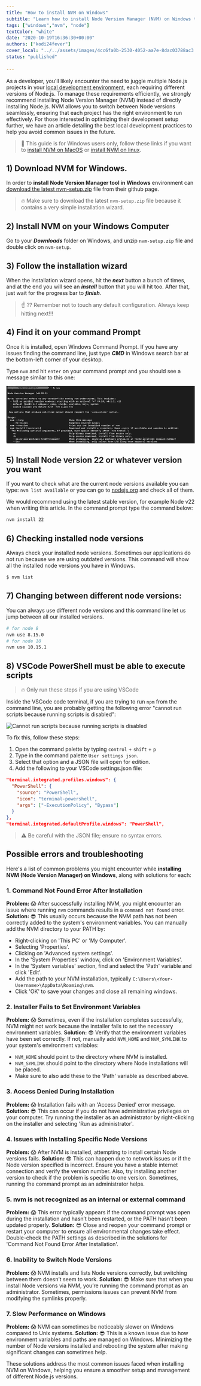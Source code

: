 ```yaml
---
title: "How to install NVM on Windows"
subtitle: "Learn how to install Node Version Manager (NVM) on Windows to manage multiple Node.js versions efficiently."
tags: ["windows","nvm", "node"]
textColor: "white"
date: "2020-10-19T16:36:30+00:00"
authors: ["kodi24fever"]
cover_local: "../../assets/images/4cc6fa0b-2530-4052-aa7e-8dac03788ac3.png"
status: "published"

---
```


As a developer, you'll likely encounter the need to juggle multiple Node.js projects in your [local development environment](https://4geeks.com/lesson/what-is-an-environment-in-programming), each requiring different versions of Node.js. To manage these requirements efficiently, we strongly recommend installing Node Version Manager (NVM) instead of directly installing Node.js. NVM allows you to switch between Node versions seamlessly, ensuring that each project has the right environment to run effectively. For those interested in optimizing their development setup further, we have an article detailing the best local development practices to help you avoid common issues in the future.

> 📝 This guide is for Windows users only, follow these links if you want to [install NVM on MacOS](https://4geeks.com/how-to/install-node-nvm-mac-osx) or [install NVM on linux](https://4geeks.com/how-to/install-nvm-linux).

## 1) Download NVM for Windows.  

In order to **install Node Version Manager tool in Windows** environment can [download the latest nvm-setup.zip](https://github.com/coreybutler/nvm-windows/releases/download/1.1.12/nvm-setup.zip?raw=true) file from their github page.

> 🔥 Make sure to download the latest `nvm-setup.zip` file because it contains a very simple installation wizard.  

## 2) Install NVM on your Windows Computer

Go to your ***Downloads*** folder on Windows, and unzip ```nvm-setup.zip``` file and double click on ```nvm-setup```.

## 3) Follow the installation wizard

When the installation wizard opens, hit the ***next*** button a bunch of times, and at the end you will see an ***install*** button that you will hit too. After that, just wait for the progress bar to ***finish***.  

> :point_up: ?? Remember not to touch any default configuration. Always keep hitting next!!!

## 4) Find it on your command Prompt

Once it is installed, open Windows Command Prompt. If you have any issues finding the command line, just type ***CMD*** in Windows search bar at the bottom-left corner of your desktop. 

Type `nvm` and hit `enter` on your command prompt and you should see a message similar to this one:

![nvm windows installation success](https://github.com/breatheco-de/content/blob/master/src/assets/images/nvm-installation-success.png?raw=true)

## 5) Install Node version 22 or whatever version you want

If you want to check what are the current node versions available you can type: `nvm list available` or you can go to [nodejs.org](https://nodejs.org/en/about/previous-releases#looking-for-latest-release-of-a-version-branch) and check all of them. 

We would recommend using the latest stable version, for example Node v22 when writing this article. In the command prompt type the command below: 

```bash
nvm install 22
```

## 6) Checking installed node versions

Always check your installed node versions. Sometimes our applications do not run because we are using outdated versions. This command will show all the installed node versions you have in Windows.

```bash
$ nvm list
```
  
## 7) Changing between different node versions:  

You can always use different node versions and this command line let us jump between all our installed versions.  

```bash
# for node 8
nvm use 8.15.0
# for node 10
nvm use 10.15.1
```

## 8) VSCode PowerShell must be able to execute scripts

> 🔥 Only run these steps if you are using VSCode

Inside the VSCode code terminal, if you are trying to run `npm` from the command line, you are probably getting the following error "cannot run scripts because running scripts is disabled":

![Cannot run scripts because running scripts is disabled](https://github.com/breatheco-de/content/blob/master/src/assets/assets/assets/disabled-error-message.jpg?raw=true)

To fix this, follow these steps:

1. Open the command palette by typing `control` + `shift` + `p`
2. Type in the command palette `User settings json`.
3. Select that option and a JSON file will open for edition.
4. Add the following to your VSCode settings.json file:
   
```json
"terminal.integrated.profiles.windows": {
  "PowerShell": {
    "source": "PowerShell",
    "icon": "terminal-powershell",
    "args": ["-ExecutionPolicy", "Bypass"]
  }
},
"terminal.integrated.defaultProfile.windows": "PowerShell",
```

> ⚠️ Be careful with the JSON file; ensure no syntax errors.


## Possible errors and troubleshooting 
 
Here's a list of common problems you might encounter while **installing NVM (Node Version Manager) on Windows**, along with solutions for each:

### 1. **Command Not Found Error After Installation**

**Problem:** 😱 After successfully installing NVM, you might encounter an issue where running `nvm` commands results in a `command not found` error.
**Solution:** 😎 This usually occurs because the NVM path has not been correctly added to the system's environment variables. You can manually add the NVM directory to your PATH by:
   - Right-clicking on 'This PC' or 'My Computer'.
   - Selecting 'Properties'.
   - Clicking on 'Advanced system settings'.
   - In the 'System Properties' window, click on 'Environment Variables'.
   - In the 'System variables' section, find and select the 'Path' variable and click 'Edit'.
   - Add the path to your NVM installation, typically `C:\Users\<Your-Username>\AppData\Roaming\nvm`.
   - Click 'OK' to save your changes and close all remaining windows.

### 2. **Installer Fails to Set Environment Variables**

**Problem:** 😱 Sometimes, even if the installation completes successfully, NVM might not work because the installer fails to set the necessary environment variables.
**Solution:** 😎 Verify that the environment variables have been set correctly. If not, manually add `NVM_HOME` and `NVM_SYMLINK` to your system's environment variables:
   - `NVM_HOME` should point to the directory where NVM is installed.
   - `NVM_SYMLINK` should point to the directory where Node installations will be placed.
   - Make sure to also add these to the 'Path' variable as described above.

### 3. **Access Denied During Installation**

**Problem:** 😱 Installation fails with an 'Access Denied' error message.
**Solution:** 😎 This can occur if you do not have administrative privileges on your computer. Try running the installer as an administrator by right-clicking on the installer and selecting 'Run as administrator'.

### 4. **Issues with Installing Specific Node Versions**

**Problem:** 😱 After NVM is installed, attempting to install certain Node versions fails.
**Solution:** 😎 This can happen due to network issues or if the Node version specified is incorrect. Ensure you have a stable internet connection and verify the version number. Also, try installing another version to check if the problem is specific to one version. Sometimes, running the command prompt as an administrator helps.

### 5. **nvm is not recognized as an internal or external command**

**Problem:** 😱 This error typically appears if the command prompt was open during the installation and hasn’t been restarted, or the PATH hasn't been updated properly.
**Solution:** 😎 Close and reopen your command prompt or restart your computer to ensure all environmental changes take effect. Double-check the PATH settings as described in the solutions for 'Command Not Found Error After Installation'.

### 6. **Inability to Switch Node Versions**

**Problem:** 😱 NVM installs and lists Node versions correctly, but switching between them doesn’t seem to work.
**Solution:** 😎 Make sure that when you install Node versions via NVM, you’re running the command prompt as an administrator. Sometimes, permissions issues can prevent NVM from modifying the symlinks properly.

### 7. **Slow Performance on Windows**

**Problem:** 😱 NVM can sometimes be noticeably slower on Windows compared to Unix systems.
**Solution:** 😎 This is a known issue due to how environment variables and paths are managed on Windows. Minimizing the number of Node versions installed and rebooting the system after making significant changes can sometimes help.

These solutions address the most common issues faced when installing NVM on Windows, helping you ensure a smoother setup and management of different Node.js versions.

